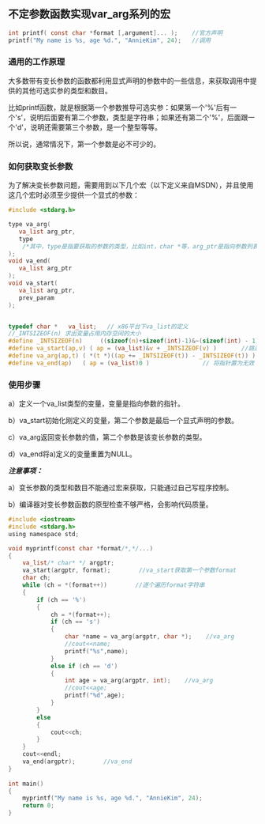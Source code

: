 ## 不定参数函数实现var_arg系列的宏

```c
int printf( const char *format [,argument]... );    //官方声明
printf("My name is %s, age %d.", "AnnieKim", 24);   //调用
```

### 通用的工作原理

大多数带有变长参数的函数都利用显式声明的参数中的一些信息，来获取调用中提供的其他可选实参的类型和数目。

比如printf函数，就是根据第一个参数推导可选实参：如果第一个'%'后有一个's'，说明后面要有第二个参数，类型是字符串；如果还有第二个'%'，后面跟一个'd'，说明还需要第三个参数，是一个整型等等。

所以说，通常情况下，第一个参数是必不可少的。

### 如何获取变长参数

为了解决变长参数问题，需要用到以下几个宏（以下定义来自MSDN），并且使用这几个宏时必须至少提供一个显式的参数：

```c
#include <stdarg.h>

type va_arg(
   va_list arg_ptr,
   type 
    /*其中，type是指要获取的参数的类型，比如int，char *等，arg_ptr是指向参数列表的指针（va_list类型），prev_param是指最后一个显式声明的参数，以用来获取第一个变长参数的位置。*/
);
void va_end(
   va_list arg_ptr 
);
void va_start(
   va_list arg_ptr,
   prev_param 
);


typedef char *   va_list;   // x86平台下va_list的定义
//_INTSIZEOF(n) 求出变量占用内存空间的大小
#define _INTSIZEOF(n)     ((sizeof(n)+sizeof(int)-1)&~(sizeof(int) - 1) )
#define va_start(ap,v) ( ap = (va_list)&v + _INTSIZEOF(v) )       //跳过函数第一个参数到第一个可选参数地址
#define va_arg(ap,t) ( *(t *)((ap += _INTSIZEOF(t)) - _INTSIZEOF(t)) ) //先跳到下一个参数地址，然后减去跳过的值给当前参数赋值
#define va_end(ap)   ( ap = (va_list)0 )               // 将指针置为无效
```

### 使用步骤

a）定义一个va_list类型的变量，变量是指向参数的指针。

b）va_start初始化刚定义的变量，第二个参数是最后一个显式声明的参数。

c）va_arg返回变长参数的值，第二个参数是该变长参数的类型。

d）va_end将a)定义的变量重置为NULL。

***注意事项：***

a）变长参数的类型和数目不能通过宏来获取，只能通过自己写程序控制。

b）编译器对变长参数函数的原型检查不够严格，会影响代码质量。



```c
#include <iostream>
#include <stdarg.h>
using namespace std;

void myprintf(const char *format/*,*/...)
{
	va_list/* char* */ argptr;
    va_start(argptr, format);        //va_start获取第一个参数format    
    char ch;
    while (ch = *(format++))        //逐个遍历format字符串
	{
		if (ch == '%')
        {
        	ch = *(format++);
            if (ch == 's')
            {
            	char *name = va_arg(argptr, char *);    //va_arg
                //cout<<name;
                printf("%s",name);
            }
            else if (ch == 'd')
            {
                int age = va_arg(argptr, int);    //va_arg
                //cout<<age;
                printf("%d",age);
            }
        }
        else
        {
        	cout<<ch;
        }
	}
    cout<<endl;
    va_end(argptr);        //va_end
}
 
int main()
{
	myprintf("My name is %s, age %d.", "AnnieKim", 24);
    return 0;
}
```

